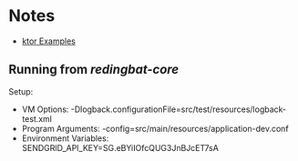 # Notes

* [ktor Examples](https://github.com/ktorio/ktor-samples)

## Running from *redingbat-core*
Setup:
* VM Options: -Dlogback.configurationFile=src/test/resources/logback-test.xml
* Program Arguments: -config=src/main/resources/application-dev.conf
* Environment Variables: SENDGRID_API_KEY=SG.eBYiIOfcQUG3JnBJcET7sA